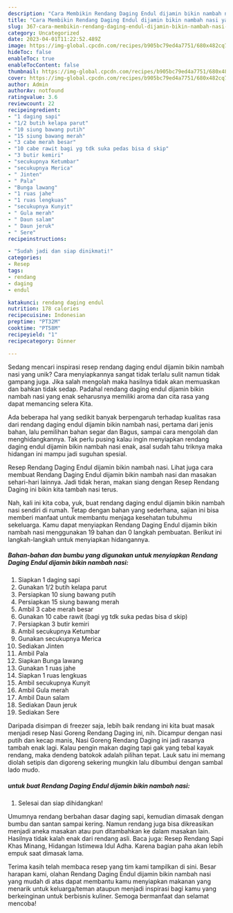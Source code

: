 ```yaml
---
description: "Cara Membikin Rendang Daging Endul dijamin bikin nambah nasi yang Bisa Manjain Lidah"
title: "Cara Membikin Rendang Daging Endul dijamin bikin nambah nasi yang Bisa Manjain Lidah"
slug: 367-cara-membikin-rendang-daging-endul-dijamin-bikin-nambah-nasi-yang-bisa-manjain-lidah
category: Uncategorized
date: 2023-04-01T11:22:52.489Z
image: https://img-global.cpcdn.com/recipes/b905bc79ed4a7751/680x482cq70/rendang-daging-endul-dijamin-bikin-nambah-nasi-foto-resep-utama.jpg
hideToc: false
enableToc: true
enableTocContent: false
thumbnail: https://img-global.cpcdn.com/recipes/b905bc79ed4a7751/680x482cq70/rendang-daging-endul-dijamin-bikin-nambah-nasi-foto-resep-utama.jpg
cover: https://img-global.cpcdn.com/recipes/b905bc79ed4a7751/680x482cq70/rendang-daging-endul-dijamin-bikin-nambah-nasi-foto-resep-utama.jpg
author: Admin
authorAv: notfound
ratingvalue: 3.6
reviewcount: 22
recipeingredient:
- "1 daging sapi"
- "1/2 butih kelapa parut"
- "10 siung bawang putih"
- "15 siung bawang merah"
- "3 cabe merah besar"
- "10 cabe rawit bagi yg tdk suka pedas bisa d skip"
- "3 butir kemiri"
- "secukupnya Ketumbar"
- "secukupnya Merica"
- " Jinten"
- " Pala"
- "Bunga lawang"
- "1 ruas jahe"
- "1 ruas lengkuas"
- "secukupnya Kunyit"
- " Gula merah"
- " Daun salam"
- " Daun jeruk"
- " Sere"
recipeinstructions:

- "Sudah jadi dan siap dinikmati!"
categories:
- Resep
tags:
- rendang
- daging
- endul

katakunci: rendang daging endul 
nutrition: 178 calories
recipecuisine: Indonesian
preptime: "PT32M"
cooktime: "PT58M"
recipeyield: "1"
recipecategory: Dinner

---
```





Sedang mencari inspirasi resep rendang daging endul dijamin bikin nambah nasi yang unik? Cara menyiapkannya sangat tidak terlalu sulit namun tidak gampang juga. Jika salah mengolah maka hasilnya tidak akan memuaskan dan bahkan tidak sedap. Padahal rendang daging endul dijamin bikin nambah nasi yang enak seharusnya memiliki aroma dan cita rasa yang dapat memancing selera Kita.





Ada beberapa hal yang sedikit banyak berpengaruh terhadap kualitas rasa dari rendang daging endul dijamin bikin nambah nasi, pertama dari jenis bahan, lalu pemilihan bahan segar dan Bagus, sampai cara mengolah dan menghidangkannya. Tak perlu pusing kalau ingin menyiapkan rendang daging endul dijamin bikin nambah nasi enak,      asal sudah tahu triknya maka hidangan ini mampu jadi suguhan spesial.














Resep Rendang Daging Endul dijamin bikin nambah nasi. Lihat juga cara membuat Rendang Daging Endul dijamin bikin nambah nasi dan masakan sehari-hari lainnya. Jadi tidak heran, makan siang dengan Resep Rendang Daging ini bikin kita tambah nasi terus.






Nah, kali ini kita coba, yuk, buat rendang daging endul dijamin bikin nambah nasi sendiri di rumah. Tetap dengan bahan yang sederhana, sajian ini bisa memberi manfaat untuk membantu menjaga kesehatan tubuhmu sekeluarga. Kamu dapat menyiapkan Rendang Daging Endul dijamin bikin nambah nasi menggunakan 19 bahan dan 0 langkah pembuatan. Berikut ini langkah-langkah untuk menyiapkan hidangannya.

<!--inarticleads1-->

##### Bahan-bahan dan bumbu yang digunakan untuk menyiapkan Rendang Daging Endul dijamin bikin nambah nasi:

1. Siapkan 1 daging sapi
1. Gunakan 1/2 butih kelapa parut
1. Persiapkan 10 siung bawang putih
1. Persiapkan 15 siung bawang merah
1. Ambil 3 cabe merah besar
1. Gunakan 10 cabe rawit (bagi yg tdk suka pedas bisa d skip)
1. Persiapkan 3 butir kemiri
1. Ambil secukupnya Ketumbar
1. Gunakan secukupnya Merica
1. Sediakan  Jinten
1. Ambil  Pala
1. Siapkan Bunga lawang
1. Gunakan 1 ruas jahe
1. Siapkan 1 ruas lengkuas
1. Ambil secukupnya Kunyit
1. Ambil  Gula merah
1. Ambil  Daun salam
1. Sediakan  Daun jeruk
1. Sediakan  Sere


Daripada disimpan di freezer saja, lebih baik rendang ini kita buat masak menjadi resep Nasi Goreng Rendang Daging ini, nih. Dicampur dengan nasi putih dan kecap manis, Nasi Goreng Rendang Daging ini jadi rasanya tambah enak lagi. Kalau pengin makan daging tapi gak yang tebal kayak rendang, maka dendeng batokok adalah pilihan tepat. Lauk satu ini memang diolah setipis dan digoreng sekering mungkin lalu dibumbui dengan sambal lado mudo. 

<!--inarticleads2-->

#####  untuk buat Rendang Daging Endul dijamin bikin nambah nasi:


1. Selesai dan siap dihidangkan!

Umumnya rendang berbahan dasar daging sapi, kemudian dimasak dengan bumbu dan santan sampai kering. Namun rendang juga bisa dikreasikan menjadi aneka masakan atau pun ditambahkan ke dalam masakan lain. Hasilnya tidak kalah enak dari rendang asli. Baca juga: Resep Rendang Sapi Khas Minang, Hidangan Istimewa Idul Adha. Karena bagian paha akan lebih empuk saat dimasak lama. 

Terima kasih telah membaca resep yang tim kami tampilkan di sini. Besar harapan kami, olahan Rendang Daging Endul dijamin bikin nambah nasi yang mudah di atas dapat membantu kamu menyiapkan makanan yang menarik untuk keluarga/teman ataupun menjadi inspirasi bagi kamu yang berkeinginan untuk berbisnis kuliner. Semoga bermanfaat dan selamat mencoba!
